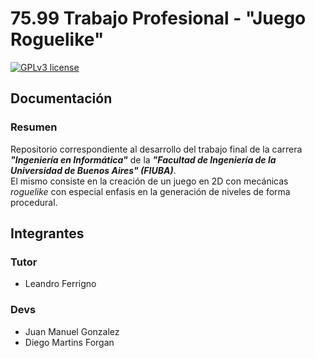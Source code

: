 # 75.99 Trabajo Profesional - "Juego Roguelike"

[![GPLv3 license](https://img.shields.io/badge/License-GPLv3-blue.svg)](http://perso.crans.org/besson/LICENSE.html)

## Documentación
### Resumen

Repositorio correspondiente al desarrollo del trabajo final de la carrera **_"Ingeniería en Informática"_** de la **_"Facultad de Ingeniería de la Universidad de Buenos Aires" (FIUBA)_**.  
El mismo consiste en la creación de un juego en 2D con mecánicas _roguelike_ con especial enfasis en la generación de niveles de forma procedural.

## Integrantes

### Tutor

- Leandro Ferrigno

### Devs

- Juan Manuel Gonzalez
- Diego Martins Forgan
